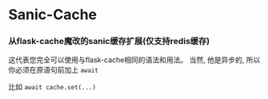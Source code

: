 # Sanic-Cache
### 从flask-cache魔改的sanic缓存扩展(仅支持redis缓存)

这代表您完全可以使用与flask-cache相同的语法和用法。
当然, 他是异步的, 所以你必须在原语句前加上 ```await```

比如 ```await cache.set(...)```

